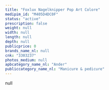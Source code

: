 ```yaml
---
title: "Foxlux Nagelknipper Pop Art Colore"
medipim_id: "M405D4DC0F"
status: "active"
prescription: false
weight: null
width: null
length: null
depth: null
publicprice: 0
brands_name_nl: null
cnk: "3303237"
photos_medium: null
apbcategory_name_nl: "Ander"
publiccategory_name_nl: "Manicure & pedicure"
---
```

null
